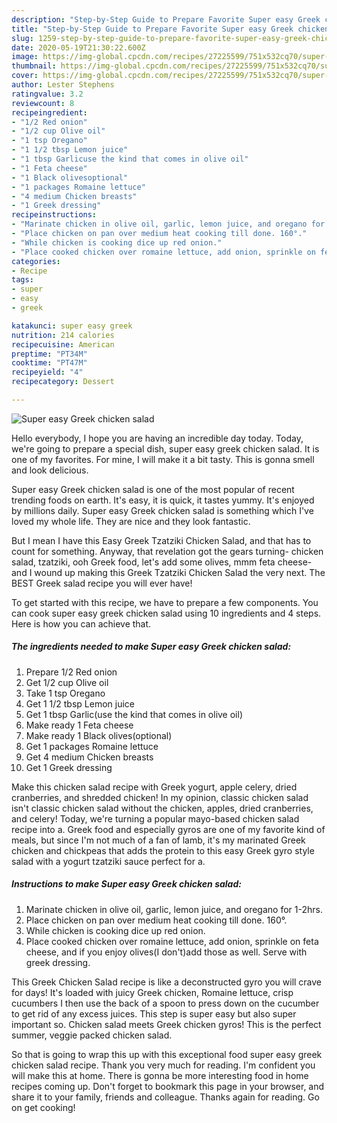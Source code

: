 ```yaml
---
description: "Step-by-Step Guide to Prepare Favorite Super easy Greek chicken salad"
title: "Step-by-Step Guide to Prepare Favorite Super easy Greek chicken salad"
slug: 1259-step-by-step-guide-to-prepare-favorite-super-easy-greek-chicken-salad
date: 2020-05-19T21:30:22.600Z
image: https://img-global.cpcdn.com/recipes/27225599/751x532cq70/super-easy-greek-chicken-salad-recipe-main-photo.jpg
thumbnail: https://img-global.cpcdn.com/recipes/27225599/751x532cq70/super-easy-greek-chicken-salad-recipe-main-photo.jpg
cover: https://img-global.cpcdn.com/recipes/27225599/751x532cq70/super-easy-greek-chicken-salad-recipe-main-photo.jpg
author: Lester Stephens
ratingvalue: 3.2
reviewcount: 8
recipeingredient:
- "1/2 Red onion"
- "1/2 cup Olive oil"
- "1 tsp Oregano"
- "1 1/2 tbsp Lemon juice"
- "1 tbsp Garlicuse the kind that comes in olive oil"
- "1 Feta cheese"
- "1 Black olivesoptional"
- "1 packages Romaine lettuce"
- "4 medium Chicken breasts"
- "1 Greek dressing"
recipeinstructions:
- "Marinate chicken in olive oil, garlic, lemon juice, and oregano for 1-2hrs."
- "Place chicken on pan over medium heat cooking till done. 160°."
- "While chicken is cooking dice up red onion."
- "Place cooked chicken over romaine lettuce, add onion, sprinkle on feta cheese, and if you enjoy olives(I don&#39;t)add those as well. Serve with greek dressing."
categories:
- Recipe
tags:
- super
- easy
- greek

katakunci: super easy greek 
nutrition: 214 calories
recipecuisine: American
preptime: "PT34M"
cooktime: "PT47M"
recipeyield: "4"
recipecategory: Dessert

---
```



![Super easy Greek chicken salad](https://img-global.cpcdn.com/recipes/27225599/751x532cq70/super-easy-greek-chicken-salad-recipe-main-photo.jpg)

Hello everybody, I hope you are having an incredible day today. Today, we're going to prepare a special dish, super easy greek chicken salad. It is one of my favorites. For mine, I will make it a bit tasty. This is gonna smell and look delicious.

Super easy Greek chicken salad is one of the most popular of recent trending foods on earth. It's easy, it is quick, it tastes yummy. It's enjoyed by millions daily. Super easy Greek chicken salad is something which I've loved my whole life. They are nice and they look fantastic.

But I mean I have this Easy Greek Tzatziki Chicken Salad, and that has to count for something. Anyway, that revelation got the gears turning- chicken salad, tzatziki, ooh Greek food, let&#39;s add some olives, mmm feta cheese- and I wound up making this Greek Tzatziki Chicken Salad the very next. The BEST Greek salad recipe you will ever have!


To get started with this recipe, we have to prepare a few components. You can cook super easy greek chicken salad using 10 ingredients and 4 steps. Here is how you can achieve that.

<!--inarticleads1-->

##### The ingredients needed to make Super easy Greek chicken salad:

1. Prepare 1/2 Red onion
1. Get 1/2 cup Olive oil
1. Take 1 tsp Oregano
1. Get 1 1/2 tbsp Lemon juice
1. Get 1 tbsp Garlic(use the kind that comes in olive oil)
1. Make ready 1 Feta cheese
1. Make ready 1 Black olives(optional)
1. Get 1 packages Romaine lettuce
1. Get 4 medium Chicken breasts
1. Get 1 Greek dressing


Make this chicken salad recipe with Greek yogurt, apple celery, dried cranberries, and shredded chicken! In my opinion, classic chicken salad isn&#39;t classic chicken salad without the chicken, apples, dried cranberries, and celery! Today, we&#39;re turning a popular mayo-based chicken salad recipe into a. Greek food and especially gyros are one of my favorite kind of meals, but since I&#39;m not much of a fan of lamb, it&#39;s my marinated Greek chicken and chickpeas that adds the protein to this easy Greek gyro style salad with a yogurt tzatziki sauce perfect for a. 

<!--inarticleads2-->

##### Instructions to make Super easy Greek chicken salad:

1. Marinate chicken in olive oil, garlic, lemon juice, and oregano for 1-2hrs.
1. Place chicken on pan over medium heat cooking till done. 160°.
1. While chicken is cooking dice up red onion.
1. Place cooked chicken over romaine lettuce, add onion, sprinkle on feta cheese, and if you enjoy olives(I don&#39;t)add those as well. Serve with greek dressing.


This Greek Chicken Salad recipe is like a deconstructed gyro you will crave for days! It&#39;s loaded with juicy Greek chicken, Romaine lettuce, crisp cucumbers I then use the back of a spoon to press down on the cucumber to get rid of any excess juices. This step is super easy but also super important so. Chicken salad meets Greek chicken gyros! This is the perfect summer, veggie packed chicken salad. 

So that is going to wrap this up with this exceptional food super easy greek chicken salad recipe. Thank you very much for reading. I'm confident you will make this at home. There is gonna be more interesting food in home recipes coming up. Don't forget to bookmark this page in your browser, and share it to your family, friends and colleague. Thanks again for reading. Go on get cooking!
